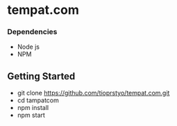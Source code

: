 # tempat.com

### Dependencies

* Node js
* NPM

## Getting Started

* git clone https://github.com/tioprstyo/tempat.com.git
* cd tampatcom
* npm install
* npm start

